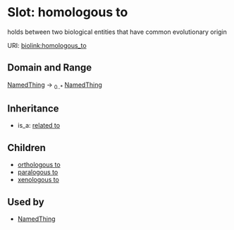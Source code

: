 # Slot: homologous to


holds between two biological entities that have common evolutionary origin

URI: [biolink:homologous_to](https://w3id.org/biolink/vocab/homologous_to)
## Domain and Range

[NamedThing](NamedThing.md) ->  <sub>0..*</sub> [NamedThing](NamedThing.md)
## Inheritance

 *  is_a: [related to](related_to.md)
## Children

 *  [orthologous to](orthologous_to.md)
 *  [paralogous to](paralogous_to.md)
 *  [xenologous to](xenologous_to.md)
## Used by

 * [NamedThing](NamedThing.md)

